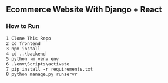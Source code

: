 ## Ecommerce Website With Django + React

### How to Run 


```shell
1 Clone This Repo
2 cd frontend
3 npm install 
4 cd ..\backend
5 python -m venv env
6 .\env\Scripts\activate
7 pip install -r requirements.txt 
8 python manage.py runservr

```